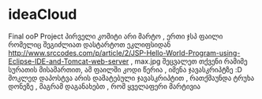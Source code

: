# ideaCloud
Final ooP Project
პირველი კომიტი არი მარტო , ერთი
ჯსპ ფაილი რომელიც 
შეგიძლიათ დასტარტოთ
ეკლიფსიდან http://www.srccodes.com/p/article/2/JSP-Hello-World-Program-using-Eclipse-IDE-and-Tomcat-web-server
, max.jpg შეცვალეთ თქვენი რამიმე სურათის მისამართით,
ამ ფაილში კოდი წერია , იმენა ჯავასკრიპტზე :D მოკლედ დაპოსტვა არის დამატებული ჯავასკრიპტით , რათქმაუნდა
ტრუხა დონეზე , მაგრამ დაგანახებთ , რომ ყველაფერი მარტივია
